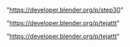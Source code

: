 "https://developer.blender.org/p/step30"

"https://developer.blender.org/p/tejattt"

 
"https://developer.blender.org/p/tejattt"


 
